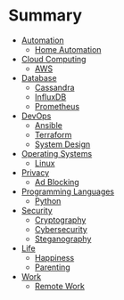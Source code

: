 # Summary

- [Automation](automation/automation.md)
  - [Home Automation](automation/home_automation.md)
- [Cloud Computing](cloud-computing/cloud_computing.md)
  - [AWS](cloud-computing/aws.md)
- [Database]()
  - [Cassandra](database/cassandra.md)
  - [InfluxDB](database/influxdb.md)
  - [Prometheus](database/prometheus.md)
- [DevOps](devops/devops.md)
  - [Ansible](devops/ansible.md)
  - [Terraform](devops/terraform.md)
  - [System Design](devops/system_design.md)
- [Operating Systems](operating-systems/o.md)
  - [Linux](operating-systems/linux/linux.md)
- [Privacy](privacy/privacy.md)
  - [Ad Blocking](privacy/ad_blocking.md)
- [Programming Languages](programming_languages/p.md)
  - [Python](programming_languages/python.md)
- [Security]()
  - [Cryptography]()
  - [Cybersecurity](security/cybersecurity/cybersecurity.md)
  - [Steganography](security/cybersecurity/steganography.md)
- [Life](life/life.md)
  - [Happiness](life/happiness.md)
  - [Parenting](life/parenting.md)
- [Work](work/work.md)
  - [Remote Work](work/remote-work.md)
